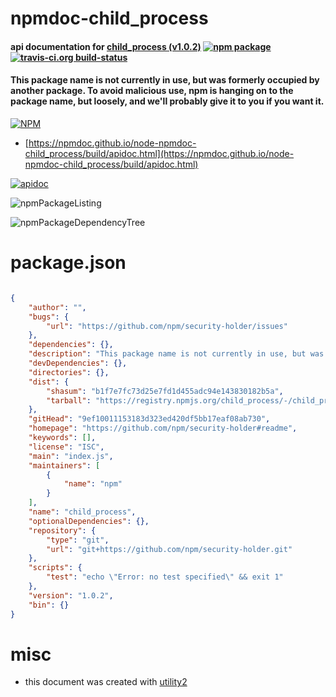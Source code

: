 # npmdoc-child_process

#### api documentation for  [child_process (v1.0.2)](https://github.com/npm/security-holder#readme)  [![npm package](https://img.shields.io/npm/v/npmdoc-child_process.svg?style=flat-square)](https://www.npmjs.org/package/npmdoc-child_process) [![travis-ci.org build-status](https://api.travis-ci.org/npmdoc/node-npmdoc-child_process.svg)](https://travis-ci.org/npmdoc/node-npmdoc-child_process)

#### This package name is not currently in use, but was formerly occupied by another package. To avoid malicious use, npm is hanging on to the package name, but loosely, and we'll probably give it to you if you want it.

[![NPM](https://nodei.co/npm/child_process.png?downloads=true&downloadRank=true&stars=true)](https://www.npmjs.com/package/child_process)

- [https://npmdoc.github.io/node-npmdoc-child_process/build/apidoc.html](https://npmdoc.github.io/node-npmdoc-child_process/build/apidoc.html)

[![apidoc](https://npmdoc.github.io/node-npmdoc-child_process/build/screenCapture.buildCi.browser.%252Ftmp%252Fbuild%252Fapidoc.html.png)](https://npmdoc.github.io/node-npmdoc-child_process/build/apidoc.html)

![npmPackageListing](https://npmdoc.github.io/node-npmdoc-child_process/build/screenCapture.npmPackageListing.svg)

![npmPackageDependencyTree](https://npmdoc.github.io/node-npmdoc-child_process/build/screenCapture.npmPackageDependencyTree.svg)



# package.json

```json

{
    "author": "",
    "bugs": {
        "url": "https://github.com/npm/security-holder/issues"
    },
    "dependencies": {},
    "description": "This package name is not currently in use, but was formerly occupied by another package. To avoid malicious use, npm is hanging on to the package name, but loosely, and we'll probably give it to you if you want it.",
    "devDependencies": {},
    "directories": {},
    "dist": {
        "shasum": "b1f7e7fc73d25e7fd1d455adc94e143830182b5a",
        "tarball": "https://registry.npmjs.org/child_process/-/child_process-1.0.2.tgz"
    },
    "gitHead": "9ef10011153183d323ed420df5bb17eaf08ab730",
    "homepage": "https://github.com/npm/security-holder#readme",
    "keywords": [],
    "license": "ISC",
    "main": "index.js",
    "maintainers": [
        {
            "name": "npm"
        }
    ],
    "name": "child_process",
    "optionalDependencies": {},
    "repository": {
        "type": "git",
        "url": "git+https://github.com/npm/security-holder.git"
    },
    "scripts": {
        "test": "echo \"Error: no test specified\" && exit 1"
    },
    "version": "1.0.2",
    "bin": {}
}
```



# misc
- this document was created with [utility2](https://github.com/kaizhu256/node-utility2)
